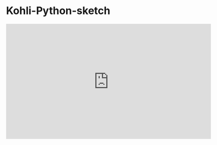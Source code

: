 # Kohli-Python-sketch

<iframe width="560" height="315" src="https://www.youtube.com/embed/x4T8FTxol38" title="YouTube video player" frameborder="0" allow="accelerometer; autoplay; clipboard-write; encrypted-media; gyroscope; picture-in-picture; web-share" allowfullscreen></iframe>
